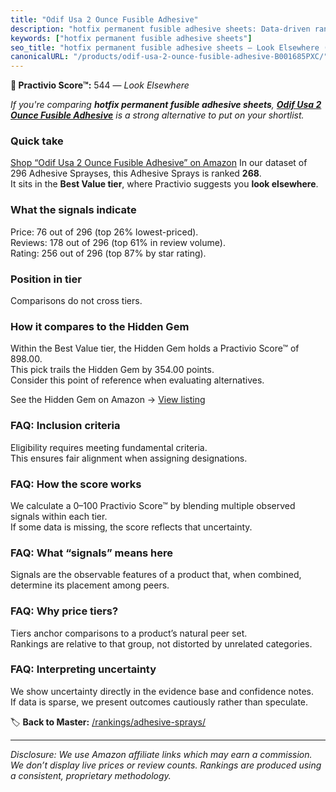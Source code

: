 ```yaml
---
title: "Odif Usa 2 Ounce Fusible Adhesive"
description: "hotfix permanent fusible adhesive sheets: Data-driven ranking using the Practivio Score™. Positioned by quality, value, demand, findability, momentum."
keywords: ["hotfix permanent fusible adhesive sheets"]
seo_title: "hotfix permanent fusible adhesive sheets — Look Elsewhere (2025)"
canonicalURL: "/products/odif-usa-2-ounce-fusible-adhesive-B001685PXC/"
---
```


**🚫 Practivio Score™:** 544 — _Look Elsewhere_


*If you're comparing **hotfix permanent fusible adhesive sheets**, **[Odif Usa 2 Ounce Fusible Adhesive](https://www.amazon.com/dp/B001685PXC?tag=practivio-20)** is a strong alternative to put on your shortlist.*
### Quick take
[Shop “Odif Usa 2 Ounce Fusible Adhesive” on Amazon](https://www.amazon.com/dp/B001685PXC?tag=practivio-20)
In our dataset of 296 Adhesive Sprayses, this Adhesive Sprays is ranked **268**.  
It sits in the **Best Value tier**, where Practivio suggests you **look elsewhere**.

### What the signals indicate
Price: 76 out of 296 (top 26% lowest-priced).  
Reviews: 178 out of 296 (top 61% in review volume).  
Rating: 256 out of 296 (top 87% by star rating).  

### Position in tier
Comparisons do not cross tiers.

### How it compares to the Hidden Gem
Within the Best Value tier, the Hidden Gem holds a Practivio Score™ of 898.00.  
This pick trails the Hidden Gem by 354.00 points.  
Consider this point of reference when evaluating alternatives.  

See the Hidden Gem on Amazon → [View listing](https://www.amazon.com/dp/B08QSKYTBB?tag=practivio-20)

### FAQ: Inclusion criteria
Eligibility requires meeting fundamental criteria.  
This ensures fair alignment when assigning designations.

### FAQ: How the score works
We calculate a 0–100 Practivio Score™ by blending multiple observed signals within each tier.  
If some data is missing, the score reflects that uncertainty.

### FAQ: What “signals” means here
Signals are the observable features of a product that, when combined, determine its placement among peers.

### FAQ: Why price tiers?
Tiers anchor comparisons to a product’s natural peer set.  
Rankings are relative to that group, not distorted by unrelated categories.

### FAQ: Interpreting uncertainty
We show uncertainty directly in the evidence base and confidence notes.  
If data is sparse, we present outcomes cautiously rather than speculate.


🏷️ **Back to Master:** [/rankings/adhesive-sprays/](/rankings/adhesive-sprays/)

---
_Disclosure: We use Amazon affiliate links which may earn a commission. We don’t display live prices or review counts. Rankings are produced using a consistent, proprietary methodology._
